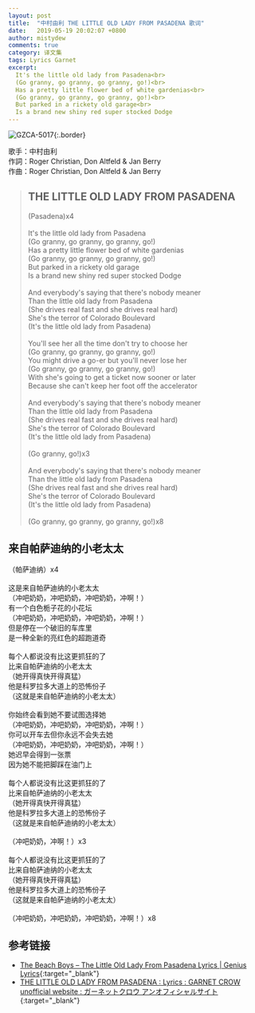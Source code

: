 ```yaml
---
layout: post
title:  "中村由利 THE LITTLE OLD LADY FROM PASADENA 歌词"
date:   2019-05-19 20:02:07 +0800
author: mistydew
comments: true
category: 译文集
tags: Lyrics Garnet
excerpt:
  It's the little old lady from Pasadena<br>
  (Go granny, go granny, go granny, go!)<br>
  Has a pretty little flower bed of white gardenias<br>
  (Go granny, go granny, go granny, go!)<br>
  But parked in a rickety old garage<br>
  Is a brand new shiny red super stocked Dodge
---
```

![GZCA-5017](https://ganekuro.github.io/images/discography/other/GZCA-5017.jpg){:.border}

歌手：中村由利<br>
作詞：Roger Christian, Don Altfeld & Jan Berry<br>
作曲：Roger Christian, Don Altfeld & Jan Berry

<blockquote class="original">
  <h2>THE LITTLE OLD LADY FROM PASADENA</h2>
  <p>
    (Pasadena)x4<br>
    <br>
    It's the little old lady from Pasadena<br>
    (Go granny, go granny, go granny, go!)<br>
    Has a pretty little flower bed of white gardenias<br>
    (Go granny, go granny, go granny, go!)<br>
    But parked in a rickety old garage<br>
    Is a brand new shiny red super stocked Dodge<br>
    <br>
    And everybody's saying that there's nobody meaner<br>
    Than the little old lady from Pasadena<br>
    (She drives real fast and she drives real hard)<br>
    She's the terror of Colorado Boulevard<br>
    (It's the little old lady from Pasadena)<br>
    <br>
    You'll see her all the time don't try to choose her<br>
    (Go granny, go granny, go granny, go!)<br>
    You might drive a go-er but you'll never lose her<br>
    (Go granny, go granny, go granny, go!)<br>
    With she's going to get a ticket now sooner or later<br>
    Because she can't keep her foot off the accelerator<br>
    <br>
    And everybody's saying that there's nobody meaner<br>
    Than the little old lady from Pasadena<br>
    (She drives real fast and she drives real hard)<br>
    She's the terror of Colorado Boulevard<br>
    (It's the little old lady from Pasadena)<br>
    <br>
    (Go granny, go!)x3<br>
    <br>
    And everybody's saying that there's nobody meaner<br>
    Than the little old lady from Pasadena<br>
    (She drives real fast and she drives real hard)<br>
    She's the terror of Colorado Boulevard<br>
    (It's the little old lady from Pasadena)<br>
    <br>
    (Go granny, go granny, go granny, go!)x8
  </p>
</blockquote>

<div class="translation">
  <h2>来自帕萨迪纳的小老太太</h2>
  <p>
    （帕萨迪纳）x4<br>
    <br>
    这是来自帕萨迪纳的小老太太<br>
    （冲吧奶奶，冲吧奶奶，冲吧奶奶，冲啊！）<br>
    有一个白色栀子花的小花坛<br>
    （冲吧奶奶，冲吧奶奶，冲吧奶奶，冲啊！）<br>
    但是停在一个破旧的车库里<br>
    是一种全新的亮红色的超跑道奇<br>
    <br>
    每个人都说没有比这更抓狂的了<br>
    比来自帕萨迪纳的小老太太<br>
    （她开得真快开得真猛）<br>
    他是科罗拉多大道上的恐怖份子<br>
    （这就是来自帕萨迪纳的小老太太）<br>
    <br>
    你始终会看到她不要试图选择她<br>
    （冲吧奶奶，冲吧奶奶，冲吧奶奶，冲啊！）<br>
    你可以开车去但你永远不会失去她<br>
    （冲吧奶奶，冲吧奶奶，冲吧奶奶，冲啊！）<br>
    她迟早会得到一张票<br>
    因为她不能把脚踩在油门上<br>
    <br>
    每个人都说没有比这更抓狂的了<br>
    比来自帕萨迪纳的小老太太<br>
    （她开得真快开得真猛）<br>
    他是科罗拉多大道上的恐怖份子<br>
    （这就是来自帕萨迪纳的小老太太）<br>
    <br>
    （冲吧奶奶，冲啊！）x3<br>
    <br>
    每个人都说没有比这更抓狂的了<br>
    比来自帕萨迪纳的小老太太<br>
    （她开得真快开得真猛）<br>
    他是科罗拉多大道上的恐怖份子<br>
    （这就是来自帕萨迪纳的小老太太）<br>
    <br>
    （冲吧奶奶，冲吧奶奶，冲吧奶奶，冲啊！）x8
  </p>
</div>

## 参考链接

* [The Beach Boys – The Little Old Lady From Pasadena Lyrics \| Genius Lyrics](https://genius.com/The-beach-boys-the-little-old-lady-from-pasadena-lyrics){:target="_blank"}
* [THE LITTLE OLD LADY FROM PASADENA : Lyrics : GARNET CROW unofficial website : ガーネットクロウ アンオフィシャルサイト](https://ganekuro.github.io/lyrics/featuring/THE-LITTLE-OLD-LADY-FROM-PASADENA.html){:target="_blank"}
